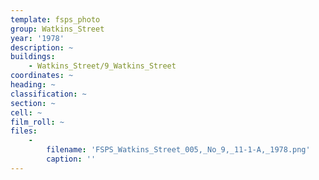 ```yaml
---
template: fsps_photo
group: Watkins_Street
year: '1978'
description: ~
buildings:
    - Watkins_Street/9_Watkins_Street
coordinates: ~
heading: ~
classification: ~
section: ~
cell: ~
film_roll: ~
files:
    -
        filename: 'FSPS_Watkins_Street_005,_No_9,_11-1-A,_1978.png'
        caption: ''
---
```


